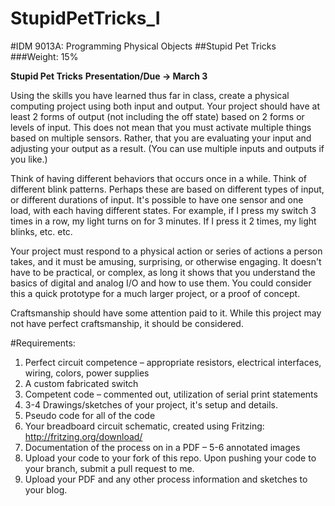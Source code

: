 # StupidPetTricks_I


#IDM 9013A: Programming Physical Objects
##Stupid Pet Tricks
###Weight:  15%

**Stupid Pet Tricks** 
**Presentation/Due → March 3**

Using the skills you have learned thus far in class, create a physical computing project using both input and output.  Your project should have at least 2 forms of output (not including the off state) based on 2 forms or levels of input.  This does not mean that you must activate multiple things based on multiple sensors.  Rather, that you are evaluating your input and adjusting your output as a result.  (You can use multiple inputs and outputs if you like.)

Think of having different behaviors that occurs once in a while. Think of different blink patterns. Perhaps these are based on different types of input, or different durations of input. It's possible to have one sensor and one load, with each having different states. For example, if I press my switch 3 times in a row, my light turns on for 3 minutes. If I press it 2 times, my light blinks, etc. etc.

Your project must respond to a physical action or series of actions a person takes, and it must be amusing, surprising, or otherwise engaging. It doesn't have to be practical, or complex, as long it shows that you understand the basics of digital and analog I/O and how to use them.  You could consider this a quick prototype for a much larger project, or a proof of concept.

Craftsmanship should have some attention paid to it.  While this project may not have perfect craftsmanship, it should be considered.


#Requirements:
1.	Perfect circuit competence – appropriate resistors, electrical interfaces, wiring, colors, power supplies
2.	A custom fabricated switch
3.	Competent code – commented out, utilization of serial print statements
4.	3-4 Drawings/sketches of your project, it's setup and details.
5.	Pseudo code for all of the code
6.	Your breadboard circuit schematic, created using Fritzing: http://fritzing.org/download/
7.	Documentation of the process on in a PDF – 5-6 annotated images
8.  Upload your code to your fork of this repo. Upon pushing your code to your branch, submit a pull request to me.
9. Upload your PDF and any other process information and sketches to your blog.

